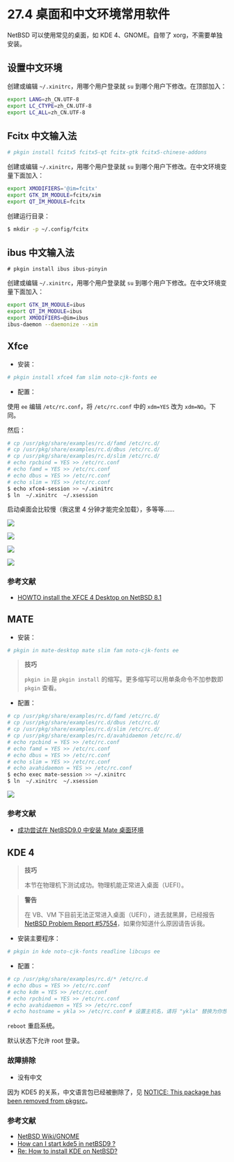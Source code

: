 # 27.4 桌面和中文环境常用软件

NetBSD 可以使用常见的桌面，如 KDE 4、GNOME。自带了 xorg，不需要单独安装。

## 设置中文环境

创建或编辑  `~/.xinitrc`，用哪个用户登录就 `su` 到哪个用户下修改。在顶部加入：

```sh
export LANG=zh_CN.UTF-8
export LC_CTYPE=zh_CN.UTF-8
export LC_ALL=zh_CN.UTF-8
```

## Fcitx 中文输入法

```sh
# pkgin install fcitx5 fcitx5-qt fcitx-gtk fcitx5-chinese-addons 
```

创建或编辑  `~/.xinitrc`，用哪个用户登录就 `su` 到哪个用户下修改。在中文环境变量下面加入：

```sh
export XMODIFIERS='@im=fcitx'
export GTK_IM_MODULE=fcitx/xim
export QT_IM_MODULE=fcitx
```

创建运行目录：

```sh
$ mkdir -p ~/.config/fcitx
```

## ibus 中文输入法

```
# pkgin install ibus ibus-pinyin
```

创建或编辑  `~/.xinitrc`，用哪个用户登录就 `su` 到哪个用户下修改。在中文环境变量下面加入：

```sh
export GTK_IM_MODULE=ibus
export QT_IM_MODULE=ibus
export XMODIFIERS=@im=ibus
ibus-daemon --daemonize --xim
```

## Xfce

- 安装：

```sh
# pkgin install xfce4 fam slim noto-cjk-fonts ee
```

- 配置：

使用 `ee` 编辑 `/etc/rc.conf`，将 `/etc/rc.conf` 中的 `xdm=YES` 改为 `xdm=NO`。下同。

然后：

```sh
# cp /usr/pkg/share/examples/rc.d/famd /etc/rc.d/
# cp /usr/pkg/share/examples/rc.d/dbus /etc/rc.d/
# cp /usr/pkg/share/examples/rc.d/slim /etc/rc.d/
# echo rpcbind = YES >> /etc/rc.conf
# echo famd = YES >> /etc/rc.conf
# echo dbus = YES >> /etc/rc.conf
# echo slim = YES >> /etc/rc.conf
$ echo xfce4-session >> ~/.xinitrc
$ ln  ~/.xinitrc  ~/.xsession
```

启动桌面会比较慢（我这里 4 分钟才能完全加载），多等等……

![](../.gitbook/assets/nb-xfce0.png)

![](../.gitbook/assets/nb-xfce1.png)

![](../.gitbook/assets/nb-xfce2.png)

![](../.gitbook/assets/net-fcitx.png)

### 参考文献

- [HOWTO install the XFCE 4 Desktop on NetBSD 8.1](https://slice2.com/2019/09/21/howto-install-the-xfce-4-desktop-on-netbsd-8-1/?amp=1)

## MATE

- 安装：

```sh
# pkgin in mate-desktop mate slim fam noto-cjk-fonts ee
```

>**技巧**
>
> `pkgin in` 是 `pkgin install` 的缩写。更多缩写可以用单条命令不加参数即 `pkgin` 查看。

- 配置：

```sh
# cp /usr/pkg/share/examples/rc.d/famd /etc/rc.d/
# cp /usr/pkg/share/examples/rc.d/dbus /etc/rc.d/
# cp /usr/pkg/share/examples/rc.d/slim /etc/rc.d/
# cp /usr/pkg/share/examples/rc.d/avahidaemon /etc/rc.d/
# echo rpcbind = YES >> /etc/rc.conf
# echo famd = YES >> /etc/rc.conf
# echo dbus = YES >> /etc/rc.conf
# echo slim = YES >> /etc/rc.conf
# echo avahidaemon = YES >> /etc/rc.conf
$ echo exec mate-session >> ~/.xinitrc 
$ ln  ~/.xinitrc  ~/.xsession
```

![](../.gitbook/assets/nb-ibus-mate.png)

### 参考文献

- [成功尝试在 NetBSD9.0 中安装 Mate 桌面环境](https://www.bilibili.com/read/cv17144331)

## KDE 4

>**技巧**
>
>本节在物理机下测试成功。物理机能正常进入桌面（UEFI）。

>**警告**
>
>在 VB、VM 下目前无法正常进入桌面（UEFI），进去就黑屏，已经报告 [NetBSD Problem Report #57554](https://gnats.netbsd.org/cgi-bin/query-pr-single.pl?number=57554)，如果你知道什么原因请告诉我。

- 安装主要程序：

```sh
# pkgin in kde noto-cjk-fonts readline libcups ee
```

- 配置：

```sh
# cp /usr/pkg/share/examples/rc.d/* /etc/rc.d
# echo dbus = YES >> /etc/rc.conf
# echo kdm = YES >> /etc/rc.conf
# echo rpcbind = YES >> /etc/rc.conf
# echo avahidaemon = YES >> /etc/rc.conf
# echo hostname = ykla >> /etc/rc.conf # 设置主机名，请将 "ykla" 替换为你想使用的主机名
```

`reboot` 重启系统。

默认状态下允许 root 登录。

### 故障排除

- 没有中文

因为 KDE5 的关系，中文语言包已经被删除了，见 [NOTICE: This package has been removed from pkgsrc](https://pkgsrc.se/x11/kde4-l10n-zh_CN)。

### 参考文献

- [NetBSD Wiki/GNOME](https://wiki.netbsd.org/GNOME/)
- [How can I start kde5 in netBSD9 ?](https://www.unix.com/unix-for-beginners-questions-and-answers/283891-how-can-i-start-kde5-netbsd9.html)
- [Re: How to install KDE on NetBSD?](https://www.mail-archive.com/netbsd-users@netbsd.org/msg13146.html)
